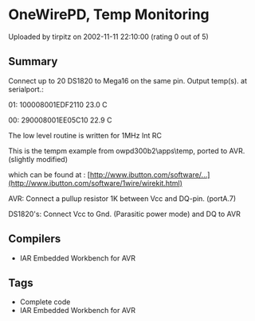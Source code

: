 # OneWirePD, Temp Monitoring

Uploaded by tirpitz on 2002-11-11 22:10:00 (rating 0 out of 5)

## Summary

Connect up to 20 DS1820 to Mega16 on the same pin. Output temp(s). at serialport.:  

01: 100008001EDF2110 23.0 C  

00: 290008001EE05C10 22.9 C


The low level routine is written for 1MHz Int RC  

This is the tempm example from owpd300b2\apps\temp, ported to AVR.(slightly modified)  

which can be found at : [http://www.ibutton.com/software/...](http://www.ibutton.com/software/1wire/wirekit.html)  

AVR: Connect a pullup resistor 1K between Vcc and DQ-pin. (portA.7)  

DS1820's: Connect Vcc to Gnd. (Parasitic power mode) and DQ to AVR

## Compilers

- IAR Embedded Workbench for AVR

## Tags

- Complete code
- IAR Embedded Workbench for AVR
